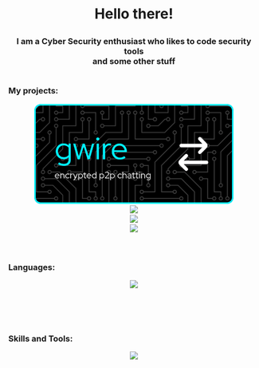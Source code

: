 # **<p align="center">Hello there!</p>**
<h3 align="center">I am a Cyber Security enthusiast who likes to code security tools <br> and some other stuff</h3>

<!--
#
<h3 align="left">Skills and languages:</h3>
<p align="center">
  <a href="https://skillicons.dev">
    <img src="https://skillicons.dev/icons?i=golang,python,html,css,js,vscode,vim,git,github,linux,docker&perline=5" />
  </a>
</p>
-->

#
<!--
<h3>Stats:</h3>


<p align="center">
  <a href="https://github.com/adzsx">
    <img width="500px" src="https://github-readme-stats.vercel.app/api?username=adzsx&show_icons=true&theme=transparent&hide_border=true"/>
  </a>

  <a href="https://github.com/adzsx">
    <img width="250px" src="https://github-readme-stats.vercel.app/api/top-langs/?username=adzsx&langs_count=5&hide_border=true&theme=transparent" />
  </a>
  
  <a href="https://github.com/adzsx">
    <img width="750px" src="http://github-profile-summary-cards.vercel.app/api/cards/profile-details?username=adzsx&theme=transparent" />
  </a>
  
</p>
-->

<h3 align="left">My projects:</h3>

<p align="center">
  <a href="https://github.com/adzsx/gwire">
    <img src="https://github.com/adzsx/gwire/blob/main/assets/gwire-banner.png" height="200px">
  </a>
<br>
  <a href="https://github.com/adzsx/xcrack">
    <img src="https://github.com/adzsx/XCrack/blob/main/assets/xcrack-banner.png" height="200px">
  </a>
<br>
  <a href="https://github.com/adzsx/WebDuck">
    <img src="https://github.com/adzsx/WebDuck/blob/main/webDuck-header.png" height="200px">
  </a>
<br>
  <a href="https://github.com/adzsx/difugo">
    <img src="https://github.com/adzsx/difugo/blob/main/assets/difugo-banner.png" height="200px">
  </a>

<br>
<br>
<br>
  
</p>
<h3 align="left">Languages:</h3>
<p align="center">
  <a href="https://skillicons.dev">
    <img src="https://skillicons.dev/icons?i=golang,python,js,ts,html,css,bash,powershell,java" />
  </a>
</p>
<br>
<br>
<br>


<h3 align="left">Skills and Tools:</h3>
<p align="center">
  <a href="https://skillicons.dev">
    <img src="https://skillicons.dev/icons?i=linux,windows,git,docker,postman,vue&perline=3" />
  </a>
</p>

